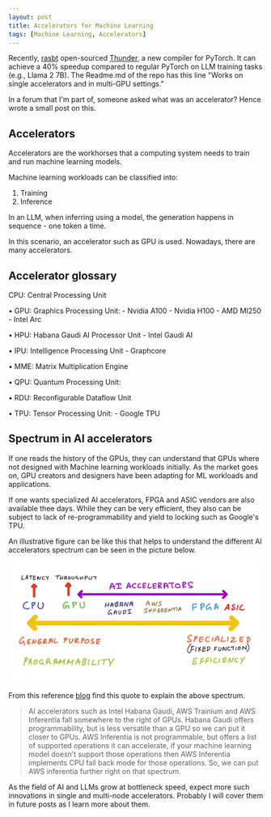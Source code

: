 ```yaml
---
layout: post
title: Accelerators for Machine Learning
tags: [Machine Learning, Accelerators] 
---
```


Recently, [rasbt](https://twitter.com/rasbt) open-sourced [Thunder](https://github.com/Lightning-AI/lightning-thunder), a new compiler for PyTorch. It can achieve a 40% speedup compared to regular PyTorch on LLM training tasks (e.g., Llama 2 7B). The Readme.md of the repo has this line "Works on single accelerators and in multi-GPU settings."

In a forum that I'm part of, someone asked what was an accelerator? Hence wrote a small post on this.


## Accelerators

Accelerators are the workhorses that a computing system needs to train and run machine learning models. 

Machine learning workloads can be classified into:

1. Training
2. Inference

In an LLM, when inferring using a model, the generation happens in sequence - one token a time.

In this scenario, an accelerator such as GPU is used. Nowadays, there are many accelerators.

## Accelerator glossary

 CPU: Central Processing Unit

• GPU: Graphics Processing Unit:
    - Nvidia A100
    - Nvidia H100
    - AMD MI250
    - Intel Arc

• HPU: Habana Gaudi AI Processor Unit
    - Intel Gaudi AI 

• IPU: Intelligence Processing Unit
    - Graphcore

• MME: Matrix Multiplication Engine

• QPU: Quantum Processing Unit:

• RDU: Reconfigurable Dataflow Unit

• TPU: Tensor Processing Unit:
    - Google TPU


## Spectrum in AI accelerators
If one reads the history of the GPUs, they can understand that GPUs where not designed with Machine learning workloads initially. As the market goes on, GPU creators and designers have been adapting for ML workloads and applications.

If one wants specialized AI accelerators, FPGA and ASIC vendors are also available thee days. While they can be very efficient, they also can be subject to lack of re-programmability and yield to locking such as Google's TPU.

An illustrative figure can be like this that helps to understand the different AI accelerators spectrum can be seen in the picture below.

![Spectrum of AI Accelerators](accel-spectrum.png)


From this reference [blog](https://towardsdatascience.com/ai-accelerators-machine-learning-algorithms-and-their-co-design-and-evolution-2676efd47179) find this quote to explain the above spectrum.

>AI accelerators such as Intel Habana Gaudi, AWS Trainium and AWS Inferentia fall somewhere to the right of GPUs. Habana Gaudi offers programmability, but is less versatile than a GPU so we can put it closer to GPUs. AWS Inferentia is not programmable, but offers a list of supported operations it can accelerate, if your machine learning model doesn’t support those operations then AWS Inferentia implements CPU fall back mode for those operations. So, we can put AWS inferentia further right on that spectrum.


As the field of AI and LLMs grow at bottleneck speed, expect more such innovations in single and multi-node accelerators. Probably I will cover them in future posts as I learn more about them.